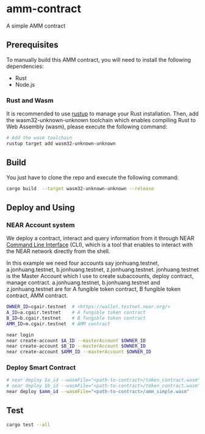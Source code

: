 # amm-contract
A simple AMM contract

## Prerequisites
To manually build this AMM contract, you will need to install the following dependencies:
* Rust
* Node.js
  
### Rust and Wasm
It is recommended to use [rustup](https://www.rust-lang.org/tools/install) to manage your Rust installation.
Then, add the wasm32-unknown-unknown toolchain which enables compiling Rust to Web Assembly (wasm), please execute the following command:
```bash
# Add the wasm toolchain
rustup target add wasm32-unknown-unknown
```

## Build
You just have to clone the repo and execute the following command:
```bash
cargo build  --target wasm32-unknown-unknown --release
```

## Deploy and Using
### NEAR Account system 
We deploy a contract, interact and query information from it through NEAR [Command Line Interface](https://github.com/near/near-cli) (CLI), which is a tool that enables to interact with the NEAR network directly from the shell.

In this example we need four accounts say jonhuang.testnet, a.jonhuang.testnet, b.jonhuang.testnet, z.jonhuang.testnet. jonhuang.testnet is the Master Account which I use to create subaccounts, deploy contract, manage contract. a.jonhuang.testnet, b.jonhuang.testnet and z.jonhuang.testnet are for A fungible token contract, B fungible token contract, AMM contract.

```bash
OWNER_ID=cgair.testnet  # <https://wallet.testnet.near.org/>
A_ID=a.cgair.testnet    # A fungible token contract 
B_ID=b.cgair.testnet    # B fungible token contract
AMM_ID=m.cgair.testnet  # AMM contract

near login
near create-account $A_ID --masterAccount $OWNER_ID
near create-account $B_ID --masterAccount $OWNER_ID
near create-account $AMM_ID --masterAccount $OWNER_ID
```

### Deploy Smart Contract
```bash
# near deploy $a_id --wasmFile="<path-to-contract>/token_contract.wasm"
# near deploy $b_id --wasmFile="<path-to-contract>/token_contract.wasm"
near deploy $amm_id --wasmFile="<path-to-contract>/amm_simple.wasm"
```



## Test
```bash
cargo test --all
```